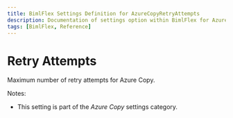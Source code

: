 ```yaml
---
title: BimlFlex Settings Definition for AzureCopyRetryAttempts
description: Documentation of settings option within BimlFlex for AzureCopyRetryAttempts
tags: [BimlFlex, Reference]
---
```


# Retry Attempts

Maximum number of retry attempts for Azure Copy.

Notes:

* This setting is part of the *Azure Copy* settings category.

